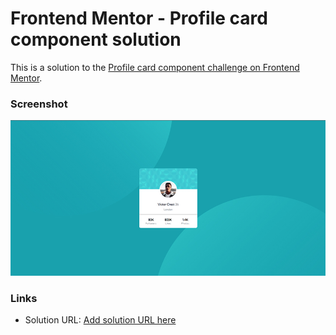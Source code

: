 # Frontend Mentor - Profile card component solution

This is a solution to the [Profile card component challenge on Frontend Mentor](https://www.frontendmentor.io/challenges/profile-card-component-cfArpWshJ).


### Screenshot

![](/screenshots/screenshot.jpg)



### Links

- Solution URL: [Add solution URL here](https://rowanconnaughton.github.io/Frontend-Mentor-Profile-card-component-solution/)

